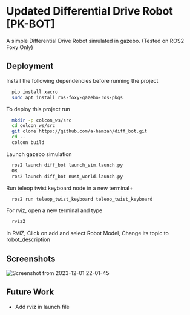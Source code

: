
# Updated Differential Drive Robot [PK-BOT]

A simple Differential Drive Robot simulated in gazebo.
(Tested on ROS2 Foxy Only)




## Deployment

Install the following dependencies before running the project

```bash
  pip install xacro
  sudo apt install ros-foxy-gazebo-ros-pkgs
```

To deploy this project run

```bash
  mkdir -p colcon_ws/src
  cd colcon_ws/src
  git clone https://github.com/a-hamzah/diff_bot.git
  cd ..
  colcon build
```

Launch gazebo simulation

```bash
  ros2 launch diff_bot launch_sim.launch.py
  OR
  ros2 launch diff_bot nust_world.launch.py
```

Run teleop twist keyboard node in a new terminal+

```bash
  ros2 run teleop_twist_keyboard teleop_twist_keyboard
```

For rviz, open a new terminal and type

```bash
  rviz2
```
In RVIZ, Click on add and select Robot Model, Change its topic to robot_description

## Screenshots

![Screenshot from 2023-12-01 22-01-45](https://github.com/a-hamzah/diff_bot/assets/25130682/13536e3a-82b3-4dde-9bb0-2494d180ec17)

## Future Work

- Add rviz in launch file
